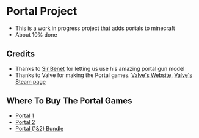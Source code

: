# Portal Project
- This is a work in progress project that adds portals to minecraft
- About 10% done

Credits
------------
- Thanks to [Sir Benet](https://www.reddit.com/u/SirBenet/) for letting us use his amazing portal gun model
- Thanks to Valve for making the Portal games. [Valve's Website](https://www.valvesoftware.com), [Valve's Steam page](https://store.steampowered.com/publisher/valve)

Where To Buy The Portal Games
-----------
 - [Portal 1](https://store.steampowered.com/app/400/Portal/)
 - [Portal 2](https://store.steampowered.com/app/620/Portal_2/)
 - [Portal (1&2) Bundle](https://store.steampowered.com/bundle/234/Portal_Bundle/)
